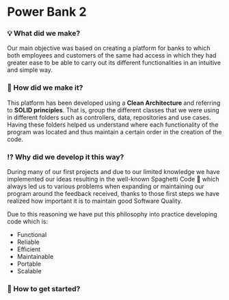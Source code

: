 # Power Bank 2

### :bulb: What did we make?

Our main objective was based on creating a platform for banks to which both employees and customers of the same had access in which they had greater ease to be able to carry out its different functionalities in an intuitive and simple way.

### 🧐 How did we make it?

This platform has been developed using a **Clean Architecture** and referring to **SOLID principles**. That is, group the different classes that we were using in different folders such as controllers, data, repositories and use cases. Having these folders helped us understand where each functionality of the program was located and thus maintain a certain order in the creation of the code.

### ⁉️ Why did we develop it this way?

During many of our first projects and due to our limited knowledge we have implemented our ideas resulting in the well-known Spaghetti Code 🍝 which always led us to various problems when expanding or maintaining our program around the feedback received, thanks to those first steps we have realized how important it is to maintain good Software Quality.

Due to this reasoning we have put this philosophy into practice developing code which is:  
- Functional 
- Reliable 
- Efficient 
- Maintainable
- Portable
- Scalable

### 🚀 How to get started?






